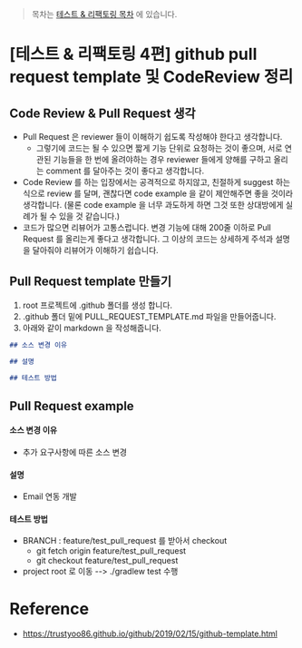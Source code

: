 > 목차는 [테스트 & 리팩토링 목차](https://insanelysimple.tistory.com/category/test%20%26%20refactoring) 에 있습니다.



# [테스트 & 리팩토링 4편] github pull request template 및 CodeReview 정리



## Code Review & Pull Request 생각
- Pull Request 은 reviewer 들이 이해하기 쉽도록 작성해야 한다고 생각합니다.
  - 그렇기에 코드는 될 수 있으면 짧게 기능 단위로 요청하는 것이 좋으며, 서로 연관된 기능들을 한 번에 올려야하는 경우 reviewer 들에게 양해를 구하고 올리는 comment 를 달아주는 것이 좋다고 생각합니다.
- Code Review 를 하는 입장에서는 공격적으로 하지않고, 친절하게 suggest 하는 식으로 review 를 달며, 괜찮다면 code example 을 같이 제안해주면 좋을 것이라 생각합니다. (물론 code example 을 너무 과도하게 하면 그것 또한 상대방에게 실례가 될 수 있을 것 같습니다.)
- 코드가 많으면 리뷰어가 고통스럽니다. 변경 기능에 대해 200줄 이하로 Pull Request 를 올리는게 좋다고 생각합니다. 그 이상의 코드는 상세하게 주석과 설명을 달아줘야 리뷰어가 이해하기 쉽습니다.  



## Pull Request template 만들기

1. root 프로젝트에 .github 폴더를 생성 합니다.
2. .github 폴더 밑에 PULL_REQUEST_TEMPLATE.md 파일을 만들어줍니다.
3. 아래와 같이 markdown 을 작성해줍니다.
```markdown
## 소스 변경 이유

## 설명

## 테스트 방법

```



## Pull Request example

#### 소스 변경 이유

- 추가 요구사항에 따른 소스 변경

#### 설명

- Email 연동 개발

#### 테스트 방법

- BRANCH : feature/test_pull_request 를 받아서 checkout
  - git fetch origin feature/test_pull_request
  - git checkout feature/test_pull_request
- project root 로 이동 --> ./gradlew test 수행



# Reference
- https://trustyoo86.github.io/github/2019/02/15/github-template.html